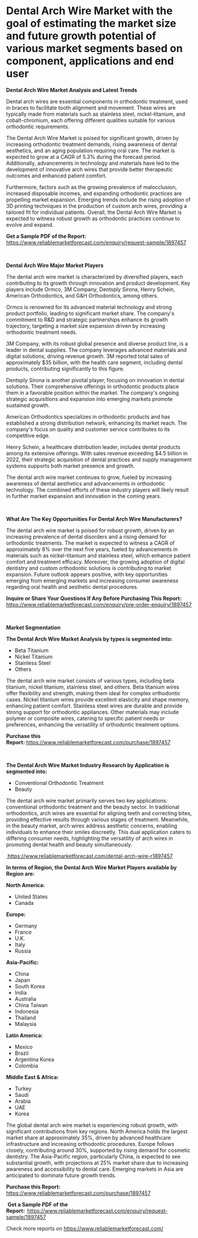 <p><h1>Dental Arch Wire Market with the goal of estimating the market size and future growth potential of various market segments based on component, applications and end user</h1></p><p><strong>Dental Arch Wire Market Analysis and Latest Trends</strong></p>
<p><p>Dental arch wires are essential components in orthodontic treatment, used in braces to facilitate tooth alignment and movement. These wires are typically made from materials such as stainless steel, nickel-titanium, and cobalt-chromium, each offering different qualities suitable for various orthodontic requirements. </p><p>The Dental Arch Wire Market is poised for significant growth, driven by increasing orthodontic treatment demands, rising awareness of dental aesthetics, and an aging population requiring oral care. The market is expected to grow at a CAGR of 5.3% during the forecast period. Additionally, advancements in technology and materials have led to the development of innovative arch wires that provide better therapeutic outcomes and enhanced patient comfort. </p><p>Furthermore, factors such as the growing prevalence of malocclusion, increased disposable incomes, and expanding orthodontic practices are propelling market expansion. Emerging trends include the rising adoption of 3D printing techniques in the production of custom arch wires, providing a tailored fit for individual patients. Overall, the Dental Arch Wire Market is expected to witness robust growth as orthodontic practices continue to evolve and expand.</p></p>
<p><strong>Get a Sample PDF of the Report:&nbsp;</strong> <a href="https://www.reliablemarketforecast.com/enquiry/request-sample/1897457?utm_campaign=2724&utm_medium=2&utm_source=Github&utm_content=ia&utm_term=08032025&utm_id=dental-arch-wire">https://www.reliablemarketforecast.com/enquiry/request-sample/1897457</a></p>
<p>&nbsp;</p>
<p><strong>Dental Arch Wire Major Market Players</strong></p>
<p><p>The dental arch wire market is characterized by diversified players, each contributing to its growth through innovation and product development. Key players include Ormco, 3M Company, Dentsply Sirona, Henry Schein, American Orthodontics, and G&H Orthodontics, among others. </p><p>Ormco is renowned for its advanced material technology and strong product portfolio, leading to significant market share. The company's commitment to R&D and strategic partnerships enhance its growth trajectory, targeting a market size expansion driven by increasing orthodontic treatment needs.</p><p>3M Company, with its robust global presence and diverse product line, is a leader in dental supplies. The company leverages advanced materials and digital solutions, driving revenue growth. 3M reported total sales of approximately $35 billion, with the health care segment, including dental products, contributing significantly to this figure.</p><p>Dentsply Sirona is another pivotal player, focusing on innovation in dental solutions. Their comprehensive offerings in orthodontic products place them in a favorable position within the market. The company's ongoing strategic acquisitions and expansion into emerging markets promote sustained growth.</p><p>American Orthodontics specializes in orthodontic products and has established a strong distribution network, enhancing its market reach. The company's focus on quality and customer service contributes to its competitive edge.</p><p>Henry Schein, a healthcare distribution leader, includes dental products among its extensive offerings. With sales revenue exceeding $4.5 billion in 2022, their strategic acquisition of dental practices and supply management systems supports both market presence and growth.</p><p>The dental arch wire market continues to grow, fueled by increasing awareness of dental aesthetics and advancements in orthodontic technology. The combined efforts of these industry players will likely result in further market expansion and innovation in the coming years.</p></p>
<p>&nbsp;</p>
<p><strong>What Are The Key Opportunities For Dental Arch Wire Manufacturers?</strong></p>
<p><p>The dental arch wire market is poised for robust growth, driven by an increasing prevalence of dental disorders and a rising demand for orthodontic treatments. The market is expected to witness a CAGR of approximately 8% over the next five years, fueled by advancements in materials such as nickel-titanium and stainless steel, which enhance patient comfort and treatment efficacy. Moreover, the growing adoption of digital dentistry and custom orthodontic solutions is contributing to market expansion. Future outlook appears positive, with key opportunities emerging from emerging markets and increasing consumer awareness regarding oral health and aesthetic dental procedures.</p></p>
<p><strong>Inquire or Share Your Questions If Any Before Purchasing This Report:</strong> <a href="https://www.reliablemarketforecast.com/enquiry/pre-order-enquiry/1897457?utm_campaign=2724&utm_medium=2&utm_source=Github&utm_content=ia&utm_term=08032025&utm_id=dental-arch-wire">https://www.reliablemarketforecast.com/enquiry/pre-order-enquiry/1897457</a></p>
<p>&nbsp;</p>
<p><strong>Market Segmentation</strong></p>
<p><strong>The Dental Arch Wire Market Analysis by types is segmented into:</strong></p>
<p><ul><li>Beta Titanium</li><li>Nickel Titanium</li><li>Stainless Steel</li><li>Others</li></ul></p>
<p><p>The dental arch wire market consists of various types, including beta titanium, nickel titanium, stainless steel, and others. Beta titanium wires offer flexibility and strength, making them ideal for complex orthodontic cases. Nickel titanium wires provide excellent elasticity and shape memory, enhancing patient comfort. Stainless steel wires are durable and provide strong support for orthodontic appliances. Other materials may include polymer or composite wires, catering to specific patient needs or preferences, enhancing the versatility of orthodontic treatment options.</p></p>
<p><strong>Purchase this Report:&nbsp;</strong><a href="https://www.reliablemarketforecast.com/purchase/1897457?utm_campaign=2724&utm_medium=2&utm_source=Github&utm_content=ia&utm_term=08032025&utm_id=dental-arch-wire">https://www.reliablemarketforecast.com/purchase/1897457</a></p>
<p>&nbsp;</p>
<p><strong>The Dental Arch Wire Market Industry Research by Application is segmented into:</strong></p>
<p><ul><li>Conventional Orthodontic Treatment</li><li>Beauty</li></ul></p>
<p><p>The dental arch wire market primarily serves two key applications: conventional orthodontic treatment and the beauty sector. In traditional orthodontics, arch wires are essential for aligning teeth and correcting bites, providing effective results through various stages of treatment. Meanwhile, in the beauty market, arch wires address aesthetic concerns, enabling individuals to enhance their smiles discreetly. This dual application caters to differing consumer needs, highlighting the versatility of arch wires in promoting dental health and beauty simultaneously.</p></p>
<p><a href="https://www.reliablemarketforecast.com/dental-arch-wire-r1897457?utm_campaign=2724&utm_medium=2&utm_source=Github&utm_content=ia&utm_term=08032025&utm_id=dental-arch-wire">&nbsp;https://www.reliablemarketforecast.com/dental-arch-wire-r1897457</a></p>
<p><strong>In terms of Region, the Dental Arch Wire Market Players available by Region are:</strong></p>
<p>
    <p> <strong> North America: </strong>
        <ul>
            <li>United States</li>
            <li>Canada</li>
        </ul>
        </p> 
    <p> <strong> Europe: </strong>
        <ul>
            <li>Germany</li>
            <li>France</li>
            <li>U.K.</li>
            <li>Italy</li>
            <li>Russia</li>
        </ul>
        </p> 
    <p> <strong> Asia-Pacific: </strong>
        <ul>
            <li>China</li>
            <li>Japan</li>
            <li>South Korea</li>
            <li>India</li>
            <li>Australia</li>
            <li>China Taiwan</li>
            <li>Indonesia</li>
            <li>Thailand</li>
            <li>Malaysia</li>
        </ul>
        </p> 
    <p> <strong> Latin America: </strong>
        <ul>
            <li>Mexico</li>
            <li>Brazil</li>
            <li>Argentina Korea</li>
            <li>Colombia</li>
        </ul>
        </p> 
    <p> <strong> Middle East & Africa: </strong>
        <ul>
            <li>Turkey</li>
            <li>Saudi</li>
            <li>Arabia</li>
            <li>UAE</li>
            <li>Korea</li>
        </ul>
    </p>
    </p>
<p><p>The global dental arch wire market is experiencing robust growth, with significant contributions from key regions. North America holds the largest market share at approximately 35%, driven by advanced healthcare infrastructure and increasing orthodontic procedures. Europe follows closely, contributing around 30%, supported by rising demand for cosmetic dentistry. The Asia-Pacific region, particularly China, is expected to see substantial growth, with projections at 25% market share due to increasing awareness and accessibility to dental care. Emerging markets in Asia are anticipated to dominate future growth trends.</p></p>
<p><strong>Purchase this Report: </strong><a href="https://www.reliablemarketforecast.com/purchase/1897457?utm_campaign=2724&utm_medium=2&utm_source=Github&utm_content=ia&utm_term=08032025&utm_id=dental-arch-wire">https://www.reliablemarketforecast.com/purchase/1897457</a></p>
<p>&nbsp;<strong>Get a Sample PDF of the Report:&nbsp;&nbsp;</strong><a href="https://www.reliablemarketforecast.com/enquiry/request-sample/1897457?utm_campaign=2724&utm_medium=2&utm_source=Github&utm_content=ia&utm_term=08032025&utm_id=dental-arch-wire">https://www.reliablemarketforecast.com/enquiry/request-sample/1897457</a></p>
<p><strong></strong></p>
<p>Check more reports on <a href="https://www.reliablemarketforecast.com/?utm_campaign=2724&utm_medium=2&utm_source=Github&utm_content=ia&utm_term=08032025&utm_id=dental-arch-wire">https://www.reliablemarketforecast.com/</a></p>